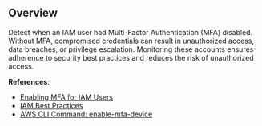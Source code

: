 ## Overview

Detect when an IAM user had Multi-Factor Authentication (MFA) disabled. Without MFA, compromised credentials can result in unauthorized access, data breaches, or privilege escalation. Monitoring these accounts ensures adherence to security best practices and reduces the risk of unauthorized access.

**References**:
- [Enabling MFA for IAM Users](https://docs.aws.amazon.com/IAM/latest/UserGuide/id_credentials_mfa_enable.html)
- [IAM Best Practices](https://docs.aws.amazon.com/IAM/latest/UserGuide/best-practices.html)
- [AWS CLI Command: enable-mfa-device](https://awscli.amazonaws.com/v2/documentation/api/latest/reference/iam/enable-mfa-device.html)
